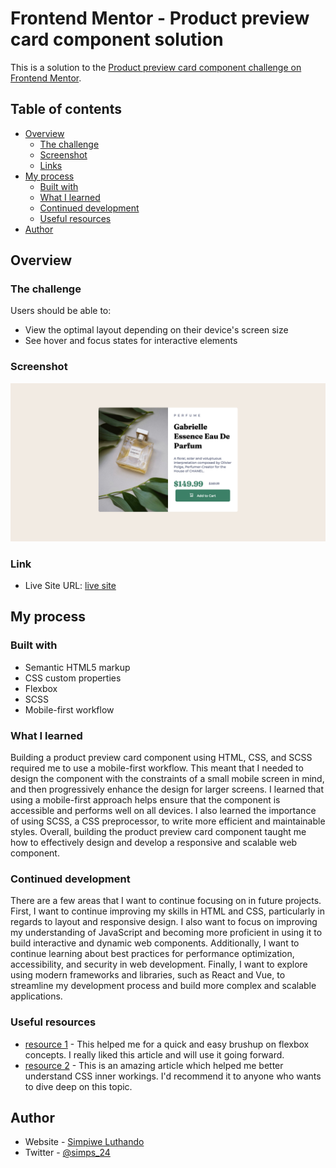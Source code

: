 # Frontend Mentor - Product preview card component solution

This is a solution to the [Product preview card component challenge on Frontend Mentor](https://www.frontendmentor.io/challenges/product-preview-card-component-GO7UmttRfa). 

## Table of contents

- [Overview](#overview)
  - [The challenge](#the-challenge)
  - [Screenshot](#screenshot)
  - [Links](#links)
- [My process](#my-process)
  - [Built with](#built-with)
  - [What I learned](#what-i-learned)
  - [Continued development](#continued-development)
  - [Useful resources](#useful-resources)
- [Author](#author)

## Overview

### The challenge

Users should be able to:

- View the optimal layout depending on their device's screen size
- See hover and focus states for interactive elements

### Screenshot

![preview](./screenshot.png)

### Link

- Live Site URL: [live site](https://your-live-site-url.com)

## My process

### Built with

- Semantic HTML5 markup
- CSS custom properties
- Flexbox
- SCSS
- Mobile-first workflow 

### What I learned

Building a product preview card component using HTML, CSS, and SCSS required me to use a mobile-first workflow. This meant that I needed to design the component with the constraints of a small mobile screen in mind, and then progressively enhance the design for larger screens. I learned that using a mobile-first approach helps ensure that the component is accessible and performs well on all devices. I also learned the importance of using SCSS, a CSS preprocessor, to write more efficient and maintainable styles. Overall, building the product preview card component taught me how to effectively design and develop a responsive and scalable web component.

### Continued development

There are a few areas that I want to continue focusing on in future projects. First, I want to continue improving my skills in HTML and CSS, particularly in regards to layout and responsive design. I also want to focus on improving my understanding of JavaScript and becoming more proficient in using it to build interactive and dynamic web components. Additionally, I want to continue learning about best practices for performance optimization, accessibility, and security in web development. Finally, I want to explore using modern frameworks and libraries, such as React and Vue, to streamline my development process and build more complex and scalable applications.

### Useful resources

- [resource 1](https://css-tricks.com/snippets/css/a-guide-to-flexbox/) - This helped me for a quick and easy brushup on flexbox concepts. I really liked this article and will use it going forward.
- [ resource 2](https://developer.mozilla.org/en-US/docs/Web/CSS) - This is an amazing article which helped me better understand CSS inner workings. I'd recommend it to anyone who wants to dive deep on this topic.

## Author

- Website - [Simpiwe Luthando](https://luthandosimphiwe.me/)
- Twitter - [@simps_24](https://twitter.com/simps_24)


